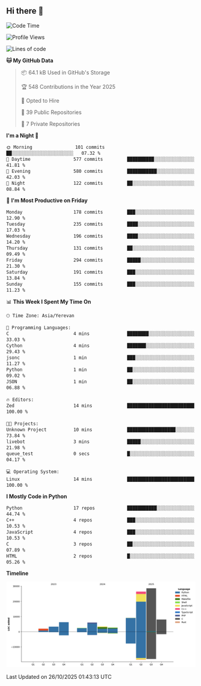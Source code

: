 ## Hi there 👋

<!--START_SECTION:waka-->
![Code Time](http://img.shields.io/badge/Code%20Time-1%2C309%20hrs%2012%20mins-blue)

![Profile Views](http://img.shields.io/badge/Profile%20Views-0-blue)

![Lines of code](https://img.shields.io/badge/From%20Hello%20World%20I%27ve%20Written-97.9%20thousand%20lines%20of%20code-blue)

**🐱 My GitHub Data** 

> 📦 64.1 kB Used in GitHub's Storage 
 > 
> 🏆 548 Contributions in the Year 2025
 > 
> 💼 Opted to Hire
 > 
> 📜 39 Public Repositories 
 > 
> 🔑 7 Private Repositories 
 > 
**I'm a Night 🦉** 

```text
🌞 Morning                101 commits         ██░░░░░░░░░░░░░░░░░░░░░░░   07.32 % 
🌆 Daytime                577 commits         ██████████░░░░░░░░░░░░░░░   41.81 % 
🌃 Evening                580 commits         ███████████░░░░░░░░░░░░░░   42.03 % 
🌙 Night                  122 commits         ██░░░░░░░░░░░░░░░░░░░░░░░   08.84 % 
```
📅 **I'm Most Productive on Friday** 

```text
Monday                   178 commits         ███░░░░░░░░░░░░░░░░░░░░░░   12.90 % 
Tuesday                  235 commits         ████░░░░░░░░░░░░░░░░░░░░░   17.03 % 
Wednesday                196 commits         ████░░░░░░░░░░░░░░░░░░░░░   14.20 % 
Thursday                 131 commits         ██░░░░░░░░░░░░░░░░░░░░░░░   09.49 % 
Friday                   294 commits         █████░░░░░░░░░░░░░░░░░░░░   21.30 % 
Saturday                 191 commits         ███░░░░░░░░░░░░░░░░░░░░░░   13.84 % 
Sunday                   155 commits         ███░░░░░░░░░░░░░░░░░░░░░░   11.23 % 
```


📊 **This Week I Spent My Time On** 

```text
🕑︎ Time Zone: Asia/Yerevan

💬 Programming Languages: 
C                        4 mins              ████████░░░░░░░░░░░░░░░░░   33.03 % 
Cython                   4 mins              ███████░░░░░░░░░░░░░░░░░░   29.43 % 
jsonc                    1 min               ███░░░░░░░░░░░░░░░░░░░░░░   11.27 % 
Python                   1 min               ██░░░░░░░░░░░░░░░░░░░░░░░   09.02 % 
JSON                     1 min               ██░░░░░░░░░░░░░░░░░░░░░░░   06.88 % 

🔥 Editors: 
Zed                      14 mins             █████████████████████████   100.00 % 

🐱‍💻 Projects: 
Unknown Project          10 mins             ██████████████████░░░░░░░   73.84 % 
livebot                  3 mins              █████░░░░░░░░░░░░░░░░░░░░   21.98 % 
queue_test               0 secs              █░░░░░░░░░░░░░░░░░░░░░░░░   04.17 % 

💻 Operating System: 
Linux                    14 mins             █████████████████████████   100.00 % 
```

**I Mostly Code in Python** 

```text
Python                   17 repos            ███████████░░░░░░░░░░░░░░   44.74 % 
C++                      4 repos             ███░░░░░░░░░░░░░░░░░░░░░░   10.53 % 
JavaScript               4 repos             ███░░░░░░░░░░░░░░░░░░░░░░   10.53 % 
C                        3 repos             ██░░░░░░░░░░░░░░░░░░░░░░░   07.89 % 
HTML                     2 repos             █░░░░░░░░░░░░░░░░░░░░░░░░   05.26 % 
```



**Timeline**

![Lines of Code chart](https://raw.githubusercontent.com/0xM4LL0C/0xM4LL0C/main/assets/bar_graph.png)


 Last Updated on 26/10/2025 01:43:13 UTC
<!--END_SECTION:waka-->
